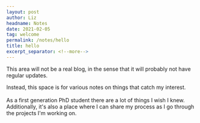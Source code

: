 ```yaml
---
layout: post
author: Liz
headname: Notes
date: 2021-02-05
tag: welcome
permalink: /notes/hello
title: hello
excerpt_separator: <!--more-->
---
```

<p>
This area will not be a real blog, in the sense that it will probably not have regular updates.
<!--more--> </p>
Instead, this space is for various notes on things that catch my interest.
<br><br>
As a first generation PhD student there are a lot of things I wish I knew. Additionally, it's also a place where I can share my process as I go through the projects I'm working on.

